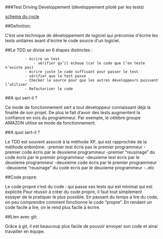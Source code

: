 ###Test Driving Developpement (développement piloté par les tests)

[schema du cycle](http://www.elinext.com/images/articles/1330077259jpg)

##Definition:

 C’est une technique de développement de logiciel qui préconise d'écrire les tests unitaires avant d'écrire le code source d'un logiciel.
 
 ##Le TDD se divise en 6 étapes distinctes :

			 - écrire un test
		         - vérifier qu’il échoue (car le code que l’on teste n’existe pas)
			 - écrire juste le code suffisant pour passer le test
			 - vérifier que le test passe
			 - Checker le source pour que les autres développeurs puissent l’utiliser
			 - Refactoriser le code

##A qui sert-il ?

Ce mode de fonctionnement sert a tout développeur connaissant déjà la finalité de son projet. De plus le fait d’avoir des tests augmentent la confiance en sois du programmeur. Par exemple, le célèbre groupe AMAZON utilise se mode de fonctionnement.

##A quoi sert-il ?

Le TDD est souvent associé à la méthode XP, qui est rapprochée de la méthode enbinôme:
-premier test écris pas le premier programmeur
-premier code écris par le deuxieme programmeur
-premier “reusinage” du code écris par le premier programmeur
-deuxieme test écris par le deuxieme programmeur
-deuxieme code écris par le premier programmeur
-deuxieme “reusinage” du code écris par le deuxieme programmeur
-..etc

##Code propre:
	
Le code propre c’est du code :
qui passe ses tests
qui est minimal
qui est explicite
Pour réussir à créer du code propre, il faut tout simplement essayer de le pratiquer le plus possible. En passant du temps a lire du code, on peu comprendre comment fonctionne le code “propre”. En rendant un code facile a lire, on le rend plus facile à écrire. 

##Lien avec git:

Grâce à git, il est beaucoup plus facile de pouvoir envoyer son code et ainsi  travailler en équipe. 
